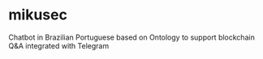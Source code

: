 # mikusec
Chatbot in Brazilian Portuguese based on Ontology to support blockchain Q&amp;A integrated with Telegram
